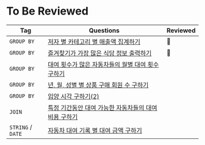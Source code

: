 # To Be Reviewed

| Tag        | Questions | Reviewed |
|------------| ---|----------|
| `GROUP BY` |  [저자 별 카테고리 별 매출액 집계하기](https://school.programmers.co.kr/learn/courses/30/lessons/144856) | 💙       |
| `GROUP BY` | [즐겨찾기가 가장 많은 식당 정보 출력하기](https://school.programmers.co.kr/learn/courses/30/lessons/131123) | 💙 |
| `GROUP BY` |  [대여 횟수가 많은 자동차들의 월별 대여 횟수 구하기](https://school.programmers.co.kr/learn/courses/30/lessons/151139) | |
| `GROUP BY` |  [년, 월, 성별 별 상품 구매 회원 수 구하기](https://school.programmers.co.kr/learn/courses/30/lessons/131532) | |
| `GROUP BY` |  [입양 시각 구하기(2)](https://school.programmers.co.kr/learn/courses/30/lessons/59413) | |
| `JOIN` | [특정 기간동안 대여 가능한 자동차들의 대여비용 구하기](https://school.programmers.co.kr/learn/courses/30/lessons/157339) | |
| `STRING` / `DATE` | [자동차 대여 기록 별 대여 금액 구하기](https://school.programmers.co.kr/learn/courses/30/lessons/151141) | |
